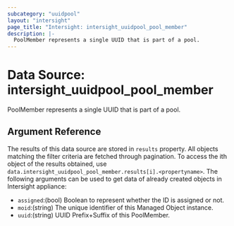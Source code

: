 ```yaml
---
subcategory: "uuidpool"
layout: "intersight"
page_title: "Intersight: intersight_uuidpool_pool_member"
description: |-
  PoolMember represents a single UUID that is part of a pool.
---
```


# Data Source: intersight_uuidpool_pool_member
PoolMember represents a single UUID that is part of a pool.
## Argument Reference
The results of this data source are stored in `results` property.
All objects matching the filter criteria are fetched through pagination.
To access the ith object of the results obtained, use `data.intersight_uuidpool_pool_member.results[i].<propertyname>`.
The following arguments can be used to get data of already created objects in Intersight appliance:
* `assigned`:(bool) Boolean to represent whether the ID is assigned or not. 
* `moid`:(string) The unique identifier of this Managed Object instance. 
* `uuid`:(string) UUID Prefix+Suffix of this PoolMember. 
 